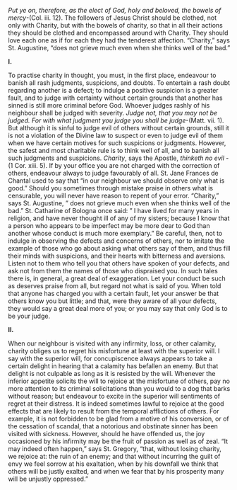 
_Put ye on, therefore, as the elect of God, holy and beloved, the bowels of mercy_-(Col. iii. 12). The followers of Jesus Christ should be clothed, not only with Charity, but with the bowels of charity, so that in all their actions they should be clothed and encompassed around with Charity. They should love each one as if for each they had the tenderest affection. “Charity,” says St. Augustine, “does not grieve much even when she thinks well of the bad.”

**I.**

To practise charity in thought, you must, in the first place, endeavour to banish all rash judgments, suspicions, and doubts. To entertain a rash doubt regarding another is a defect; to indulge a positive suspicion is a greater fault, and to judge with certainty without certain grounds that another has sinned is still more criminal before God. Whoever judges rashly of his neighbour shall be judged with severity. _Judge not, that you may not be judged. For with what judgment you judge you shall be judge_-(Matt. vii. 1). But although it is sinful to judge evil of others without certain grounds, still it is not a violation of the Divine law to suspect or even to judge evil of them when we have certain motives for such suspicions or judgments. However, the safest and most charitable rule is to think well of all, and to banish all such judgments and suspicions. _Charity_, says the Apostle, _thinketh no evil_ -(1 Cor. xiii. 5). If by your office you are not charged with the correction of others, endeavour always to judge favourably of all. St. Jane Frances de Chantal used to say that “in our neighbour we should observe only what is good.” Should you sometimes through mistake praise in others what is censurable, you will never have reason to repent of your error. “Charity,” says St. Augustine, ” does not grieve much even when she thinks well of the bad.” St. Catharine of Bologna once said: ” I have lived for many years in religion, and have never thought ill of any of my sisters; because I know that a person who appears to be imperfect may be more dear to God than another whose conduct is much more exemplary.” Be careful, then, not to indulge in observing the defects and concerns of others, nor to imitate the example of those who go about asking what others say of them, and thus fill their minds with suspicions, and their hearts with bitterness and aversions. Listen not to them who tell you that others have spoken of your defects, and ask not from them the names of those who dispraised you. In such tales there is, in general, a great deal of exaggeration. Let your conduct be such as deserves praise from all, but regard not what is said of you. When told that anyone has charged you with a certain fault, let your answer be that others know you but little; and that, were they aware of all your defects, they would say a great deal more of you; or you may say that only God is to be your judge.

**II.**

When our neighbour is visited with any infirmity, loss, or other calamity, charity obliges us to regret his misfortune at least with the superior will. I say with the superior will, for concupiscence always appears to take a certain delight in hearing that a calamity has befallen an enemy. But that delight is not culpable as long as it is resisted by the will. Whenever the inferior appetite solicits the will to rejoice at the misfortune of others, pay no more attention to its criminal solicitations than you would to a dog that barks without reason; but endeavour to excite in the superior will sentiments of regret at their distress. It is indeed sometimes lawful to rejoice at the good effects that are likely to result from the temporal afflictions of others. For example, it is not forbidden to be glad from a motive of his conversion, or of the cessation of scandal, that a notorious and obstinate sinner has been visited with sickness. However, should he have offended us, the joy occasioned by his infirmity may be the fruit of passion as well as of zeal. “It may indeed often happen,” says St. Gregory, “that, without losing charity, we rejoice at: the ruin of an enemy; and that without incurring the guilt of envy we feel sorrow at his exaltation, when by his downfall we think that others will be justly exalted, and when we fear that by his prosperity many will be unjustly oppressed.”

